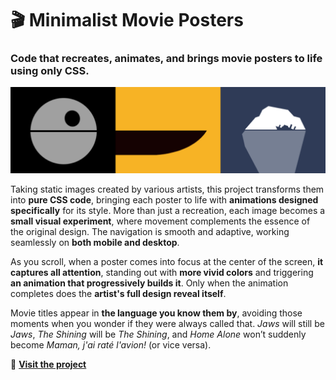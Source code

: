 # 🎬 Minimalist Movie Posters  

### **Code that recreates, animates, and brings movie posters to life using only CSS.**  

[![Minimalist Movie Posters](public/minimalist-movie-posters-banner.png)](https://posters.manumorante.com)  

Taking static images created by various artists, this project transforms them into **pure CSS code**, bringing each poster to life with **animations designed specifically** for its style. More than just a recreation, each image becomes a **small visual experiment**, where movement complements the essence of the original design. The navigation is smooth and adaptive, working seamlessly on **both mobile and desktop**.  

As you scroll, when a poster comes into focus at the center of the screen, **it captures all attention**, standing out with **more vivid colors** and triggering **an animation that progressively builds it**. Only when the animation completes does the **artist's full design reveal itself**.  

Movie titles appear in **the language you know them by**, avoiding those moments when you wonder if they were always called that. *Jaws* will still be *Jaws*, *The Shining* will be *The Shining*, and *Home Alone* won’t suddenly become *Maman, j'ai raté l'avion!* (or vice versa).  

🔗 **[Visit the project](https://posters.manumorante.com)**  
